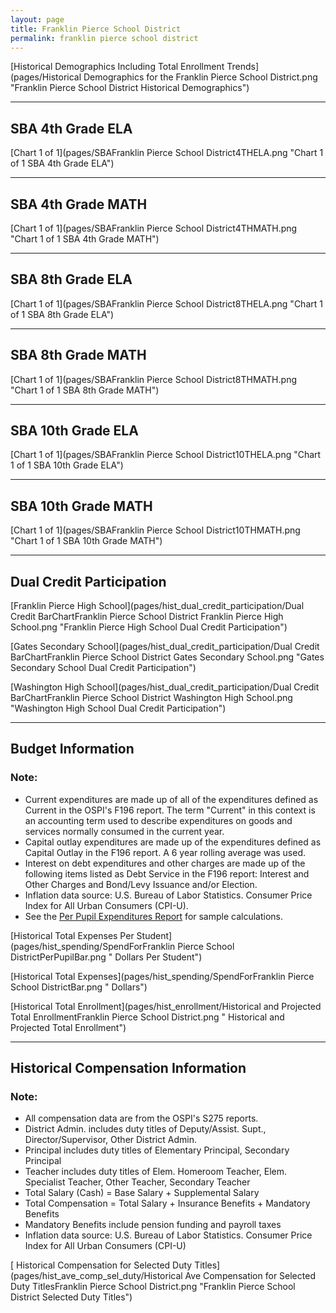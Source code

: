 ```yaml
---
layout: page
title: Franklin Pierce School District
permalink: franklin pierce school district
---
```



[Historical Demographics Including Total Enrollment Trends](pages/Historical Demographics for the Franklin Pierce School District.png "Franklin Pierce School District Historical Demographics")

___

## SBA 4th Grade ELA

[Chart 1 of 1](pages/SBAFranklin Pierce School District4THELA.png "Chart 1 of 1 SBA 4th Grade ELA")


___

## SBA 4th Grade MATH

[Chart 1 of 1](pages/SBAFranklin Pierce School District4THMATH.png "Chart 1 of 1 SBA 4th Grade MATH")


___

## SBA 8th Grade ELA

[Chart 1 of 1](pages/SBAFranklin Pierce School District8THELA.png "Chart 1 of 1 SBA 8th Grade ELA")


___

## SBA 8th Grade MATH

[Chart 1 of 1](pages/SBAFranklin Pierce School District8THMATH.png "Chart 1 of 1 SBA 8th Grade MATH")


___

## SBA 10th Grade ELA

[Chart 1 of 1](pages/SBAFranklin Pierce School District10THELA.png "Chart 1 of 1 SBA 10th Grade ELA")


___

## SBA 10th Grade MATH

[Chart 1 of 1](pages/SBAFranklin Pierce School District10THMATH.png "Chart 1 of 1 SBA 10th Grade MATH")


___

## Dual Credit Participation

[Franklin Pierce High School](pages/hist_dual_credit_participation/Dual Credit BarChartFranklin Pierce School District Franklin Pierce High School.png "Franklin Pierce High School Dual Credit Participation")

[Gates Secondary School](pages/hist_dual_credit_participation/Dual Credit BarChartFranklin Pierce School District Gates Secondary School.png "Gates Secondary School Dual Credit Participation")

[Washington High School](pages/hist_dual_credit_participation/Dual Credit BarChartFranklin Pierce School District Washington High School.png "Washington High School Dual Credit Participation")


___

## Budget Information
### Note:
- Current expenditures are made up of all of the expenditures defined as Current in the OSPI's F196 report. The term "Current" in this context is an accounting term used to describe expenditures on goods and services normally consumed in the current year.
- Capital outlay expenditures are made up of the expenditures defined as Capital Outlay in the F196 report. A 6 year rolling average was used.
- Interest on debt expenditures and other charges are made up of the following items listed as Debt Service in the F196 report: Interest and Other Charges and Bond/Levy Issuance and/or Election.
- Inflation data source: U.S. Bureau of Labor Statistics. Consumer Price Index for All Urban Consumers (CPI-U).
- See the [Per Pupil Expenditures Report](report_expenditures) for sample calculations.

[Historical Total Expenses Per Student](pages/hist_spending/SpendForFranklin Pierce School DistrictPerPupilBar.png " Dollars Per Student")

[Historical Total Expenses](pages/hist_spending/SpendForFranklin Pierce School DistrictBar.png " Dollars")

[Historical Total Enrollment](pages/hist_enrollment/Historical and Projected Total EnrollmentFranklin Pierce School District.png " Historical and Projected Total Enrollment")


___

## Historical Compensation Information
### Note:
- All compensation data are from the OSPI's S275 reports.
- District Admin. includes duty titles of Deputy/Assist. Supt., Director/Supervisor, Other District Admin.
- Principal includes duty titles of Elementary Principal, Secondary Principal
- Teacher includes duty titles of Elem. Homeroom Teacher, Elem. Specialist Teacher, Other Teacher, Secondary Teacher
- Total Salary (Cash) = Base Salary + Supplemental Salary
- Total Compensation = Total Salary + Insurance Benefits + Mandatory Benefits
- Mandatory Benefits include pension funding and payroll taxes
- Inflation data source: U.S. Bureau of Labor Statistics. Consumer Price Index for All Urban Consumers (CPI-U)

[ Historical Compensation for Selected Duty Titles](pages/hist_ave_comp_sel_duty/Historical Ave Compensation for Selected Duty TitlesFranklin Pierce School District.png "Franklin Pierce School District Selected Duty Titles")

